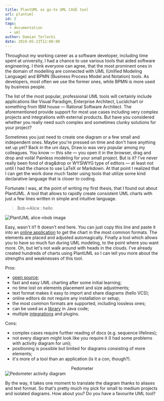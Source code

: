 ```yaml
---
title: PlantUML as go-to UML CASE tool
url: plantuml
id: 2
tags:
  - documentation
  - uml
author: Damian Terlecki
date: 2019-05-23T12:00:00
---
```


Throughout my working career as a software developer, including time spent at university, I had a chance to use various tools that aided software engineering.
I think everyone can agree, that the most prominent ones in the domain of modelling are connected with UML (Unified Modeling Language) and BPMN (Business Process Model and Notation) tools. As developers, most often we use the former ones, while BPMN is more used by business people.

The list of the most popular, professional UML tools will certainly include applications like Visual Paradigm, Enterprise Architect, Lucidchart or something from IBM house — Rational Software Architect. The aforementioned provide support for most use cases including very complex projects and integrations with external products. But have you considered whether you really need such complex and sometimes clunky solutions for your project?

Sometimes you just need to create one diagram or a few small and independent ones. Maybe you're pressed on time and don't have anything set up yet? Back in the uni days, Draw.io was very popular among my colleagues. You know — this site — you open it in the browser, drag and drop and voilà! Painless modeling for your small project. But is it? I've never really been fond of drag&drop or WYSIWYG type of editors — at least not until I had the chance to use LaTeX or Markdown. At that point I realized that I can get the work done much faster using tools that utilize some kind declarative language that is closer to coding.

Fortunate I was, at the point of writing my first thesis, that I found out about PlantUML. A tool that allows to rapidly create consistent UML charts with just a few lines written in simple and intuitive language.

> Bob->Alice : hello

<img style="background: white" src="/img/hq/plantuml-alice-bob.svg" alt="PlantUML alice->bob image" title="PlantUML sample sequence diagram">
<br/>
  
Easy, wasn't it? It doesn't end here. You can just copy this line and paste it into an [online application](http://www.plantuml.com/plantuml/uml/SyfFKj2rKt3CoKnELR1Io4ZDoSa70000) to get the chart in the most common formats. The elements are placed and adjusted automagically. Finally a tool which allows you to have so much fun during UML modeling, to the point where you want more. Oh, but let's not walk around with heads in the clouds. I've already created hundreds of charts using PlantUML so I can tell you more about the strengths and weaknesses of this tool.

Pros:
- [open source](https://github.com/plantuml);
- fast and easy UML charting after some initial learning;
- no time lost on elements placement and size adjustments;
- text format makes it easy to import and share diagrams (hello VCS);
- online editors do not require any installation or setup;
- the most common formats are supported, including lossless ones;
- can be used as a [library](https://mvnrepository.com/artifact/net.sourceforge.plantuml/plantuml) in Java code;
- multiple [integrations](http://plantuml.com/sources) and plugins.

Cons:
- complex cases require further reading of docs (e.g. sequence lifelines);
- not every diagram might look like you require it (I had some problems with activity diagram for uni);
- positioning is possible but limited for diagrams consisting of more elements;
- it's more of a tool than an application (is it a con, though?).

<center>Pedometer</center>
<img style="background: white" src="/img/hq/pedometer.svg" alt="Pedometer activity diagram" title="PlantUML activity diagram for pedometer">
<br/>

By the way, it takes one moment to translate the diagram thanks to aliases and text format. So that's pretty much my pick for small to medium projects and isolated diagrams. How about you? Do you have a favourite UML tool?

